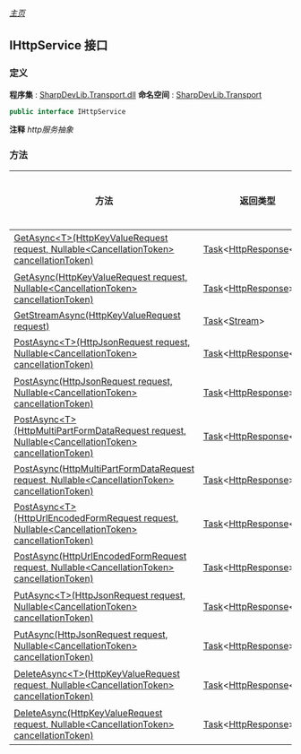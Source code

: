 ###### [主页](./Index.md "主页")
## IHttpService 接口
### 定义
**程序集** : [SharpDevLib.Transport.dll](./SharpDevLib.Transport.assembly.md "SharpDevLib.Transport.dll")
**命名空间** : [SharpDevLib.Transport](./SharpDevLib.Transport.namespace.md "SharpDevLib.Transport")
``` csharp
public interface IHttpService
```
**注释**
*http服务抽象*

### 方法
|方法|返回类型|Accessor|是否静态|参数|
|---|---|---|---|---|
|[GetAsync\<T\>(HttpKeyValueRequest request, Nullable\<CancellationToken\> cancellationToken)](./SharpDevLib.Transport.IHttpService.GetAsync.T.HttpKeyValueRequest.Nullable.CancellationToken.md "GetAsync<T>(HttpKeyValueRequest request, Nullable<CancellationToken> cancellationToken)")|[Task](https://learn.microsoft.com/en-us/dotnet/api/system.threading.tasks.task-1 "Task")\<[HttpResponse](./SharpDevLib.Transport.HttpResponse.1.md "HttpResponse")\<T\>\>|`public`|`否`|request:请求<br>cancellationToken:cancllation token|
|[GetAsync(HttpKeyValueRequest request, Nullable\<CancellationToken\> cancellationToken)](./SharpDevLib.Transport.IHttpService.GetAsync.HttpKeyValueRequest.Nullable.CancellationToken.md "GetAsync(HttpKeyValueRequest request, Nullable<CancellationToken> cancellationToken)")|[Task](https://learn.microsoft.com/en-us/dotnet/api/system.threading.tasks.task-1 "Task")\<[HttpResponse](./SharpDevLib.Transport.HttpResponse.md "HttpResponse")\>|`public`|`否`|request:请求<br>cancellationToken:cancllation token|
|[GetStreamAsync(HttpKeyValueRequest request)](./SharpDevLib.Transport.IHttpService.GetStreamAsync.HttpKeyValueRequest.md "GetStreamAsync(HttpKeyValueRequest request)")|[Task](https://learn.microsoft.com/en-us/dotnet/api/system.threading.tasks.task-1 "Task")\<[Stream](https://learn.microsoft.com/en-us/dotnet/api/system.io.stream "Stream")\>|`public`|`否`|request:请求|
|[PostAsync\<T\>(HttpJsonRequest request, Nullable\<CancellationToken\> cancellationToken)](./SharpDevLib.Transport.IHttpService.PostAsync.T.HttpJsonRequest.Nullable.CancellationToken.md "PostAsync<T>(HttpJsonRequest request, Nullable<CancellationToken> cancellationToken)")|[Task](https://learn.microsoft.com/en-us/dotnet/api/system.threading.tasks.task-1 "Task")\<[HttpResponse](./SharpDevLib.Transport.HttpResponse.1.md "HttpResponse")\<T\>\>|`public`|`否`|request:请求<br>cancellationToken:cancllation token|
|[PostAsync(HttpJsonRequest request, Nullable\<CancellationToken\> cancellationToken)](./SharpDevLib.Transport.IHttpService.PostAsync.HttpJsonRequest.Nullable.CancellationToken.md "PostAsync(HttpJsonRequest request, Nullable<CancellationToken> cancellationToken)")|[Task](https://learn.microsoft.com/en-us/dotnet/api/system.threading.tasks.task-1 "Task")\<[HttpResponse](./SharpDevLib.Transport.HttpResponse.md "HttpResponse")\>|`public`|`否`|request:请求<br>cancellationToken:cancllation token|
|[PostAsync\<T\>(HttpMultiPartFormDataRequest request, Nullable\<CancellationToken\> cancellationToken)](./SharpDevLib.Transport.IHttpService.PostAsync.T.HttpMultiPartFormDataRequest.Nullable.CancellationToken.md "PostAsync<T>(HttpMultiPartFormDataRequest request, Nullable<CancellationToken> cancellationToken)")|[Task](https://learn.microsoft.com/en-us/dotnet/api/system.threading.tasks.task-1 "Task")\<[HttpResponse](./SharpDevLib.Transport.HttpResponse.1.md "HttpResponse")\<T\>\>|`public`|`否`|request:请求<br>cancellationToken:cancllation token|
|[PostAsync(HttpMultiPartFormDataRequest request, Nullable\<CancellationToken\> cancellationToken)](./SharpDevLib.Transport.IHttpService.PostAsync.HttpMultiPartFormDataRequest.Nullable.CancellationToken.md "PostAsync(HttpMultiPartFormDataRequest request, Nullable<CancellationToken> cancellationToken)")|[Task](https://learn.microsoft.com/en-us/dotnet/api/system.threading.tasks.task-1 "Task")\<[HttpResponse](./SharpDevLib.Transport.HttpResponse.md "HttpResponse")\>|`public`|`否`|request:请求<br>cancellationToken:cancllation token|
|[PostAsync\<T\>(HttpUrlEncodedFormRequest request, Nullable\<CancellationToken\> cancellationToken)](./SharpDevLib.Transport.IHttpService.PostAsync.T.HttpUrlEncodedFormRequest.Nullable.CancellationToken.md "PostAsync<T>(HttpUrlEncodedFormRequest request, Nullable<CancellationToken> cancellationToken)")|[Task](https://learn.microsoft.com/en-us/dotnet/api/system.threading.tasks.task-1 "Task")\<[HttpResponse](./SharpDevLib.Transport.HttpResponse.1.md "HttpResponse")\<T\>\>|`public`|`否`|request:请求<br>cancellationToken:cancllation token|
|[PostAsync(HttpUrlEncodedFormRequest request, Nullable\<CancellationToken\> cancellationToken)](./SharpDevLib.Transport.IHttpService.PostAsync.HttpUrlEncodedFormRequest.Nullable.CancellationToken.md "PostAsync(HttpUrlEncodedFormRequest request, Nullable<CancellationToken> cancellationToken)")|[Task](https://learn.microsoft.com/en-us/dotnet/api/system.threading.tasks.task-1 "Task")\<[HttpResponse](./SharpDevLib.Transport.HttpResponse.md "HttpResponse")\>|`public`|`否`|request:请求<br>cancellationToken:cancllation token|
|[PutAsync\<T\>(HttpJsonRequest request, Nullable\<CancellationToken\> cancellationToken)](./SharpDevLib.Transport.IHttpService.PutAsync.T.HttpJsonRequest.Nullable.CancellationToken.md "PutAsync<T>(HttpJsonRequest request, Nullable<CancellationToken> cancellationToken)")|[Task](https://learn.microsoft.com/en-us/dotnet/api/system.threading.tasks.task-1 "Task")\<[HttpResponse](./SharpDevLib.Transport.HttpResponse.1.md "HttpResponse")\<T\>\>|`public`|`否`|request:请求<br>cancellationToken:cancllation token|
|[PutAsync(HttpJsonRequest request, Nullable\<CancellationToken\> cancellationToken)](./SharpDevLib.Transport.IHttpService.PutAsync.HttpJsonRequest.Nullable.CancellationToken.md "PutAsync(HttpJsonRequest request, Nullable<CancellationToken> cancellationToken)")|[Task](https://learn.microsoft.com/en-us/dotnet/api/system.threading.tasks.task-1 "Task")\<[HttpResponse](./SharpDevLib.Transport.HttpResponse.md "HttpResponse")\>|`public`|`否`|request:请求<br>cancellationToken:cancllation token|
|[DeleteAsync\<T\>(HttpKeyValueRequest request, Nullable\<CancellationToken\> cancellationToken)](./SharpDevLib.Transport.IHttpService.DeleteAsync.T.HttpKeyValueRequest.Nullable.CancellationToken.md "DeleteAsync<T>(HttpKeyValueRequest request, Nullable<CancellationToken> cancellationToken)")|[Task](https://learn.microsoft.com/en-us/dotnet/api/system.threading.tasks.task-1 "Task")\<[HttpResponse](./SharpDevLib.Transport.HttpResponse.1.md "HttpResponse")\<T\>\>|`public`|`否`|request:请求<br>cancellationToken:cancllation token|
|[DeleteAsync(HttpKeyValueRequest request, Nullable\<CancellationToken\> cancellationToken)](./SharpDevLib.Transport.IHttpService.DeleteAsync.HttpKeyValueRequest.Nullable.CancellationToken.md "DeleteAsync(HttpKeyValueRequest request, Nullable<CancellationToken> cancellationToken)")|[Task](https://learn.microsoft.com/en-us/dotnet/api/system.threading.tasks.task-1 "Task")\<[HttpResponse](./SharpDevLib.Transport.HttpResponse.md "HttpResponse")\>|`public`|`否`|request:请求<br>cancellationToken:cancllation token|

